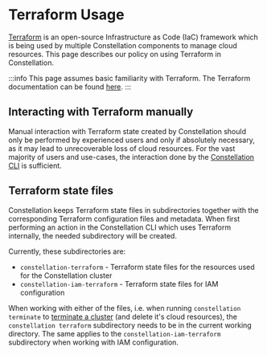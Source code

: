 # Terraform Usage

[Terraform](https://www.terraform.io/) is an open-source Infrastructure as Code (IaC) framework which is being used by multiple Constellation components to manage cloud resources. This page describes our policy on using Terraform in Constellation.

:::info
This page assumes basic familiarity with Terraform. The Terraform documentation can be found [here](https://developer.hashicorp.com/terraform/docs).
:::

## Interacting with Terraform manually

Manual interaction with Terraform state created by Constellation should only be performed by experienced users and only if absolutely necessary, as it may lead to unrecoverable loss of cloud resources. For the vast majority of users and use-cases, the interaction done by the [Constellation CLI](cli.md) is sufficient.

## Terraform state files

Constellation keeps Terraform state files in subdirectories together with the corresponding Terraform configuration files and metadata. When first performing an action in the Constellation CLI which uses Terraform internally, the needed subdirectory will be created.

Currently, these subdirectories are:

* `constellation-terraform` - Terraform state files for the resources used for the Constellation cluster
* `constellation-iam-terraform` - Terraform state files for IAM configuration

When working with either of the files, i.e. when running `constellation terminate` to [terminate a cluster](../workflows/terminate.md) (and delete it's cloud resources), the `constellation terraform` subdirectory needs to be in the current working directory. The same applies to the `constellation-iam-terraform` subdirectory when working with IAM configuration.
